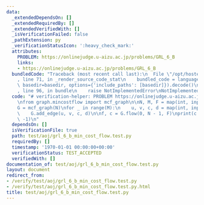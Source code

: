 ```yaml
---
data:
  _extendedDependsOn: []
  _extendedRequiredBy: []
  _extendedVerifiedWith: []
  _isVerificationFailed: false
  _pathExtension: py
  _verificationStatusIcon: ':heavy_check_mark:'
  attributes:
    PROBLEM: https://onlinejudge.u-aizu.ac.jp/problems/GRL_6_B
    links:
    - https://onlinejudge.u-aizu.ac.jp/problems/GRL_6_B
  bundledCode: "Traceback (most recent call last):\n  File \"/opt/hostedtoolcache/PyPy/3.10.13/x64/lib/pypy3.10/site-packages/onlinejudge_verify/documentation/build.py\"\
    , line 71, in _render_source_code_stat\n    bundled_code = language.bundle(stat.path,\
    \ basedir=basedir, options={'include_paths': [basedir]}).decode()\n  File \"/opt/hostedtoolcache/PyPy/3.10.13/x64/lib/pypy3.10/site-packages/onlinejudge_verify/languages/python.py\"\
    , line 96, in bundle\n    raise NotImplementedError\nNotImplementedError\n"
  code: "# verification-helper: PROBLEM https://onlinejudge.u-aizu.ac.jp/problems/GRL_6_B\n\
    \nfrom graph.mincostflow import mcf_graph\n\nN, M, F = map(int, input().split())\n\
    G = mcf_graph(N)\nfor _ in range(M):\n    u, v, c, d = map(int, input().split())\n\
    \    G.add_edge(u, v, c, d)\n\nf, c = G.flow(0, N - 1, F)\nprint(c if f == F else\
    \ -1)\n"
  dependsOn: []
  isVerificationFile: true
  path: test/aoj/grl_6_b_min_cost_flow.test.py
  requiredBy: []
  timestamp: '1970-01-01 00:00:00+00:00'
  verificationStatus: TEST_ACCEPTED
  verifiedWith: []
documentation_of: test/aoj/grl_6_b_min_cost_flow.test.py
layout: document
redirect_from:
- /verify/test/aoj/grl_6_b_min_cost_flow.test.py
- /verify/test/aoj/grl_6_b_min_cost_flow.test.py.html
title: test/aoj/grl_6_b_min_cost_flow.test.py
---
```

